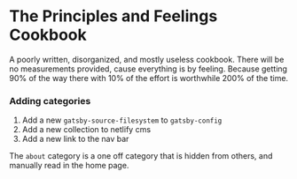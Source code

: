 # The Principles and Feelings Cookbook

A poorly written, disorganized, and mostly useless cookbook. There will be no measurements provided, cause everything is by feeling. Because getting 90% of the way there with 10% of the effort is worthwhile 200% of the time.

### Adding categories

1. Add a new `gatsby-source-filesystem` to `gatsby-config`
1. Add a new collection to netlify cms
1. Add a new link to the nav bar

The `about` category is a one off category that is hidden from others, and manually read in the home page.
